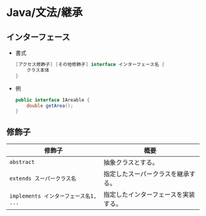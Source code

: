 # Java/文法/継承

## インターフェース

- 書式

  ```java
  [アクセス修飾子] [その他修飾子] interface インターフェース名 {
      クラス本体
  }
  ```

- 例

  ```java
  public interface IAreable {
      double getArea();
  }
  ```

## 修飾子

| 修飾子                                | 概要                                 |
| ------------------------------------- | ------------------------------------ |
| `abstract`                            | 抽象クラスとする。                   |
| `extends スーパークラス名`            | 指定したスーパークラスを継承する。   |
| `implements インターフェース名1, ...` | 指定したインターフェースを実装する。 |
